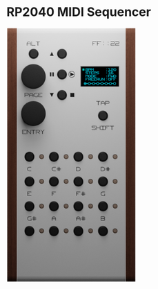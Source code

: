 # RP2040 MIDI Sequencer

<a href="./hardware/front.png"><img width=300 src="./hardware/front.png"/></a>